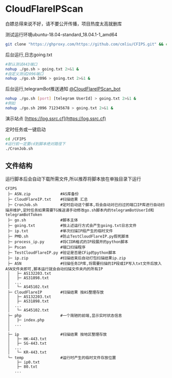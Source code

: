 # CloudFlareIPScan
白嫖总得来说不好，请不要公开传播，项目热度太高就删库


测试运行环境ubuntu-18.04-standard_18.04.1-1_amd64
``` bash
git clone "https://ghproxy.com/https://github.com/cmliu/CFIPS.git" && cd CFIPS && chmod +x CronJob.sh go.sh PMD.sh process_ip.py TestCloudFlareIP.py Pscan
```

后台运行,日志going.txt
``` bash
#默认测试443端口
nohup ./go.sh > going.txt 2>&1 &
#自定义测试2096端口
nohup ./go.sh 2096 > going.txt 2>&1 &
```

后台运行,telegramBot推送通知 [@CloudFlareIPScan_bot](https://t.me/CloudFlareIPScan_bot)
``` bash
nohup ./go.sh [port] [telegram UserId] > going.txt 2>&1 &
#例如
nohup ./go.sh 2096 712345678 > going.txt 2>&1 &
```

演示站点 [https://log.ssrc.cf](https://log.ssrc.cf)

定时任务或一键启动
``` bash
cd /CFIPS
#运行前一定要cd到脚本绝对路径下
./CronJob.sh
```

## 文件结构
运行脚本后会自动下载所需文件,所以推荐将脚本放在单独目录下运行
```
CFIPS
 ├─ ASN.zip             #AS库备份
 ├─ CloudFlareIP.txt    #扫描结果 汇总
 ├─ CronJob.sh          #定时启动这个脚本,将会自动对已扫过的端口IP库进行自动扫描并维护,定时任务如果需要TG推送请手动修改go.sh脚本内的telegramBotUserId和telegramBotToken
 ├─ go.sh               #脚本主体
 ├─ going.txt           #按上述运行方式会产生going.txt日志文件
 ├─ ip.txt              #单次扫描IP段产生的临时文件
 ├─ PMD.sh              #防止TestCloudFlareIP.py假死脚本
 ├─ process_ip.py       #将CIDR格式的IP段展开的python脚本
 ├─ Pscan               #端口扫描程序
 ├─ TestCloudFlareIP.py #验证是否是CFip的python脚本
 ├─ ip.zip              #扫描结束后自动打包扫描结果ip.zip
 ├─ ASN                 #扫描任务IP库,将需要扫描的IP段或IP写入txt文件后放入ASN文件夹即可,脚本运行就会自动扫描文件夹内的所有IP
 │   ├─ AS132203.txt
 │   ├─ AS31898.txt
 │  ...
 │   └─ AS45102.txt
 ├─ CloudFlareIP        #扫描结果 按AS整理存放
 │   ├─ AS132203.txt
 │   ├─ AS31898.txt
 │  ...
 │   └─ AS45102.txt
 ├─ php                 #一个简陋的前端,显示实时状态信息
 │   ├─ index.php
 │  ...
 │   
 ├─ ip                  #扫描结果 按地区整理存放
 │   ├─ HK-443.txt
 │   ├─ SG-443.txt
 │  ...
 │   └─ KR-443.txt
 └─ temp                #运行时产生的临时文件存放位置
     ├─ ip0.txt
     ├─ 80.txt
    ...
```
